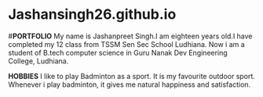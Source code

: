 # Jashansingh26.github.io

#**PORTFOLIO**
My name is Jashanpreet Singh.I am eighteen years old.I have completed my 12 class from TSSM Sen Sec School Ludhiana. Now i am a student of B.tech computer science in Guru Nanak Dev Engineering College, Ludhiana.

**HOBBIES**
I like to play Badminton as a sport.
It is my favourite outdoor sport. Whenever i play badminton, it gives me natural happiness and satisfaction.
